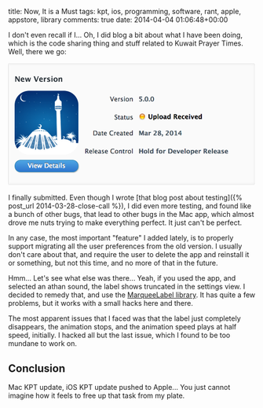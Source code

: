 title: Now, It is a Must
tags: kpt, ios, programming, software, rant, apple, appstore, library
comments: true
date: 2014-04-04 01:06:48+00:00

I don't even recall if I... Oh, I did blog a bit about what I have been doing, which is the code sharing thing and stuff related to Kuwait Prayer Times. Well, there we go:

![image](/images/kpt_v5.0.0.png)

I finally submitted. Even though I wrote [that blog post about testing]({% post_url 2014-03-28-close-call %}), I did even more testing, and found like a bunch of other bugs, that lead to other bugs in the Mac app, which almost drove me nuts trying to make everything perfect. It just can't be perfect.

In any case, the most important "feature" I added lately, is to properly support migrating all the user preferences from the old version. I usually don't care about that, and require the user to delete the app and reinstall it or something, but not this time, and no more of that in the future.

Hmm... Let's see what else was there... Yeah, if you used the app, and selected an athan sound, the label shows truncated in the settings view. I decided to remedy that, and use the [MarqueeLabel library](https://github.com/cbpowell/MarqueeLabel). It has quite a few problems, but it works with a small hacks here and there.

The most apparent issues that I faced was that the label just completely disappears, the animation stops, and the animation speed plays at half speed, initially. I hacked all but the last issue, which I found to be too mundane to work on.

## Conclusion

Mac KPT update, iOS KPT update pushed to Apple... You just cannot imagine how it feels to free up that task from my plate.
